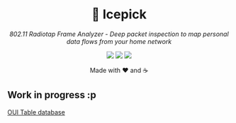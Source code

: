 <h1 align="center">🧊 Icepick</h1>
<p align="center"><em>802.11 Radiotap Frame Analyzer - Deep packet inspection to map personal data flows from your home network</em></p>
<p align="center">
  <img src="https://img.shields.io/badge/C-17-blue?logo=c" />
  <img src="https://img.shields.io/badge/License-GPL--3.0-blue" />
  <img src="https://img.shields.io/badge/Status-WIP-orange" />
</p>
<p align="center">Made with ❤️ and ☕</p>

## Work in progress :p

[OUI Table database](https://standards-oui.ieee.org/oui/oui.txt)
